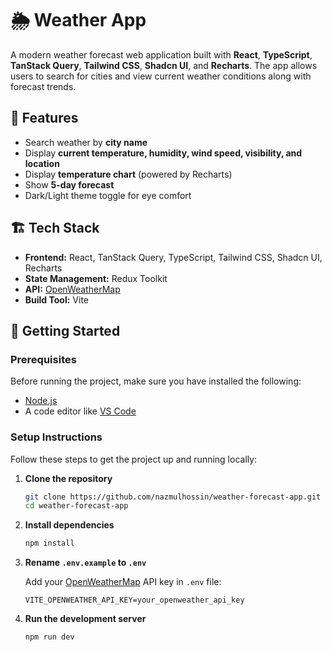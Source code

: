 # 🌦️ Weather App

A modern weather forecast web application built with **React**, **TypeScript**, **TanStack Query**, **Tailwind CSS**, **Shadcn UI**, and **Recharts**. The app allows users to search for cities and view current weather conditions along with forecast trends.

## 🚀 Features

- Search weather by **city name**  
- Display **current temperature, humidity, wind speed, visibility, and location**
- Display **temperature chart** (powered by Recharts)
- Show **5-day forecast**
- Dark/Light theme toggle for eye comfort


## 🏗️ Tech Stack

- **Frontend:** React, TanStack Query, TypeScript, Tailwind CSS, Shadcn UI, Recharts  
- **State Management:** Redux Toolkit  
- **API:** [OpenWeatherMap](https://openweathermap.org/api)  
- **Build Tool:** Vite


## 🏁 Getting Started

### Prerequisites
Before running the project, make sure you have installed the following:

- [Node.js](https://nodejs.org/)
- A code editor like [VS Code](https://code.visualstudio.com/)

### Setup Instructions
Follow these steps to get the project up and running locally:

1. **Clone the repository**
   ```sh
   git clone https://github.com/nazmulhossin/weather-forecast-app.git
   cd weather-forecast-app
   ```
2. **Install dependencies**
   ```sh
   npm install
   ```
3. **Rename `.env.example` to `.env`**

   Add your [OpenWeatherMap](https://openweathermap.org/) API key in `.env` file:
   ```env
   VITE_OPENWEATHER_API_KEY=your_openweather_api_key
   ```
5. **Run the development server**
   ```sh
   npm run dev
   ```
   
